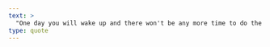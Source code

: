 ```yaml
---
text: >
  "One day you will wake up and there won't be any more time to do the things you've always wanted. Do it now." - Paulo Coelho
type: quote
---
```

